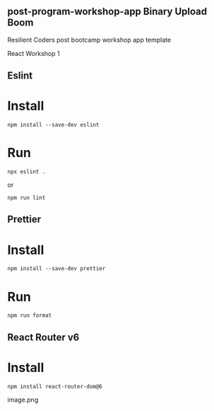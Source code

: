 ## post-program-workshop-app Binary Upload Boom

Resilient Coders post bootcamp workshop app template

React Workshop 1

## Eslint

# Install

`npm install --save-dev eslint`

# Run

`npx eslint .`

or

`npm run lint`

## Prettier

# Install

`npm install --save-dev prettier`

# Run

`npm run format`

## React Router v6

# Install

`npm install react-router-dom@6`

image.png